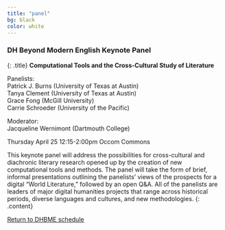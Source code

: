 ```yaml
---
title: "panel"
bg: black
color: white
---
```


### DH Beyond Modern English Keynote Panel
{: .title}
**Computational Tools and the Cross-Cultural Study of Literature**

Panelists:  
Patrick J. Burns (University of Texas at Austin)  
Tanya Clement (University of Texas at Austin)  
Grace Fong (McGill University)  
Carrie Schroeder (University of the Pacific)    

Moderator:  
Jacqueline Wernimont (Dartmouth College)  

Thursday April 25
12:15-2:00pm
Occom Commons  

This keynote panel will address the possibilities for cross-cultural and diachronic literary research opened up by the creation of new computational tools and methods. The panel will take the form of brief, informal presentations outlining the panelists’ views of the prospects for a digital “World Literature,” followed by an open Q&A. All of the panelists are leaders of major digital humanities projects that range across historical periods, diverse languages and cultures, and new methodologies.
{: .content}

<a href="#schedule">Return to DHBME schedule</a>
